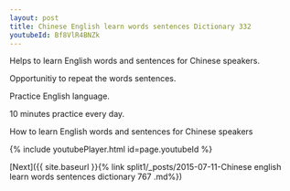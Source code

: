 ```yaml
---
layout: post
title: Chinese English learn words sentences Dictionary 332 
youtubeId: Bf8VlR4BNZk
---
```

 
 
Helps to learn English words and sentences for Chinese speakers.

Opportunitiy to repeat the words sentences. 

Practice English language. 
 
10 minutes practice every day. 
 
How to learn English words and sentences for Chinese speakers 
 
{% include youtubePlayer.html id=page.youtubeId %}
 
 
[Next]({{ site.baseurl }}{% link  split1/_posts/2015-07-11-Chinese english learn words sentences dictionary 767 .md%})
 

